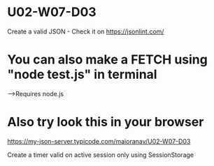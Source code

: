 # U02-W07-D03

Create a valid JSON - Check it on https://jsonlint.com/

# You can also make a FETCH using "node test.js" in terminal

-->Requires node.js

# Also try look this in your browser

https://my-json-server.typicode.com/maioranav/U02-W07-D03

Create a timer valid on active session only using SessionStorage
